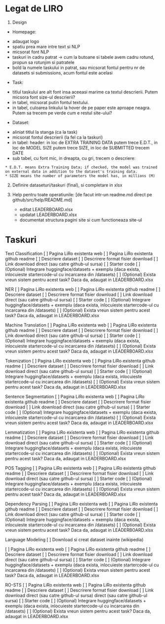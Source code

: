 # Legat de LIRO

1. Design
* Homepage:
- adaugat logo
- spatiu prea mare intre text si NLP
- micsorat font NLP
- taskuri in cadru patrat -> cum la butoane si tabele avem cadru rotund, propun sa rotunjim si patratele
- bold la numele taskului in patrat, sau micsorat fontul pentru nr de datasets si submissions, acum fontul este acelasi

* Task:
- titlul taskului are alt font insa aceeasi marime ca textul descrierii. Putem micsora font size-ul descrierii?
- in tabel, micsorat putin fontul textului.
- in tabel, culoarea linkului la hover de pe paper este aproape neagra. Putem sa trecem pe verde cum e restul site-ului?

* Dataset:
- aliniat titlul la stanga (ca la task)
- micsorat fontul descrierii (la fel ca la taskuri)
- in tabel: header: in loc de EXTRA TRAINING DATA putem trece E.D.T., in loc de MODEL SIZE putem trece SIZE, in loc de SUBMITTED trecem DATE
- sub tabel, cu font mic, in dreapta, cu gri, trecem o descriere: 
```
* E.D.T. means Extra Training Data; if checked, the model was trained on external data in addition to the dataset's training data.
* SIZE means the number of parameters the model has, in millions (M)
```

2. Definire dataseturi/taskuri (final), si completare in xlsx

3. Help pentru toate operatiunile: [de facut intr-un readme.md direct pe github/src/help/README.md]
	- editat LEADERBOARD.xlsx
	- updatat LEADERBOARD.xlsx
	- documentat structura pagini site si cum functioneaza site-ul
	

# Taskuri

Text Classification
[ ] Pagina LiRo existenta web
[ ] Pagina LiRo existenta github readme
[ ] Descriere dataset
[ ] Descrirere format fisier download
[ ] Link download direct (sau catre github-ul sursa) 
[ ] Starter code 
[ ] (Optional) Integrare huggingface/datasets + exemplu (daca exista, inlocuieste startercode-ul cu incarcarea din /datasets)
[ ] (Optional) Exista vreun sistem pentru acest task? Daca da, adaugat in LEADERBOARD.xlsx

NER
[ ] Pagina LiRo existenta web
[ ] Pagina LiRo existenta github readme
[ ] Descriere dataset
[ ] Descrirere format fisier download
[ ] Link download direct (sau catre github-ul sursa) 
[ ] Starter code 
[ ] (Optional) Integrare huggingface/datasets + exemplu (daca exista, inlocuieste startercode-ul cu incarcarea din /datasets)
[ ] (Optional) Exista vreun sistem pentru acest task? Daca da, adaugat in LEADERBOARD.xlsx

Machine Translation
[ ] Pagina LiRo existenta web
[ ] Pagina LiRo existenta github readme
[ ] Descriere dataset
[ ] Descrirere format fisier download
[ ] Link download direct (sau catre github-ul sursa) 
[ ] Starter code 
[ ] (Optional) Integrare huggingface/datasets + exemplu (daca exista, inlocuieste startercode-ul cu incarcarea din /datasets)
[ ] (Optional) Exista vreun sistem pentru acest task? Daca da, adaugat in LEADERBOARD.xlsx


Tokenization
[ ] Pagina LiRo existenta web
[ ] Pagina LiRo existenta github readme
[ ] Descriere dataset
[ ] Descrirere format fisier download
[ ] Link download direct (sau catre github-ul sursa) 
[ ] Starter code 
[ ] (Optional) Integrare huggingface/datasets + exemplu (daca exista, inlocuieste startercode-ul cu incarcarea din /datasets)
[ ] (Optional) Exista vreun sistem pentru acest task? Daca da, adaugat in LEADERBOARD.xlsx

Sentence Segmentation
[ ] Pagina LiRo existenta web
[ ] Pagina LiRo existenta github readme
[ ] Descriere dataset
[ ] Descrirere format fisier download
[ ] Link download direct (sau catre github-ul sursa) 
[ ] Starter code 
[ ] (Optional) Integrare huggingface/datasets + exemplu (daca exista, inlocuieste startercode-ul cu incarcarea din /datasets)
[ ] (Optional) Exista vreun sistem pentru acest task? Daca da, adaugat in LEADERBOARD.xlsx

Lemmatization
[ ] Pagina LiRo existenta web
[ ] Pagina LiRo existenta github readme
[ ] Descriere dataset
[ ] Descrirere format fisier download
[ ] Link download direct (sau catre github-ul sursa) 
[ ] Starter code 
[ ] (Optional) Integrare huggingface/datasets + exemplu (daca exista, inlocuieste startercode-ul cu incarcarea din /datasets)
[ ] (Optional) Exista vreun sistem pentru acest task? Daca da, adaugat in LEADERBOARD.xlsx

POS Tagging
[ ] Pagina LiRo existenta web
[ ] Pagina LiRo existenta github readme
[ ] Descriere dataset
[ ] Descrirere format fisier download
[ ] Link download direct (sau catre github-ul sursa) 
[ ] Starter code 
[ ] (Optional) Integrare huggingface/datasets + exemplu (daca exista, inlocuieste startercode-ul cu incarcarea din /datasets)
[ ] (Optional) Exista vreun sistem pentru acest task? Daca da, adaugat in LEADERBOARD.xlsx

Dependency Parsing
[ ] Pagina LiRo existenta web
[ ] Pagina LiRo existenta github readme
[ ] Descriere dataset
[ ] Descrirere format fisier download
[ ] Link download direct (sau catre github-ul sursa) 
[ ] Starter code 
[ ] (Optional) Integrare huggingface/datasets + exemplu (daca exista, inlocuieste startercode-ul cu incarcarea din /datasets)
[ ] (Optional) Exista vreun sistem pentru acest task? Daca da, adaugat in LEADERBOARD.xlsx

Language Modeling
[ ] Download si creat dataset inainte (wikipedia)

[ ] Pagina LiRo existenta web
[ ] Pagina LiRo existenta github readme
[ ] Descriere dataset
[ ] Descrirere format fisier download
[ ] Link download direct (sau catre github-ul sursa)
[ ] Starter code 
[ ] (Optional) Integrare huggingface/datasets + exemplu (daca exista, inlocuieste startercode-ul cu incarcarea din /datasets)
[ ] (Optional) Exista vreun sistem pentru acest task? Daca da, adaugat in LEADERBOARD.xlsx


RO-STS
[ ] Pagina LiRo existenta web
[ ] Pagina LiRo existenta github readme
[ ] Descriere dataset
[ ] Descrirere format fisier download
[ ] Link download direct (sau catre github-ul sursa) direct (sau catre github-ul sursa)
[ ] Starter code 
[ ] (Optional) Integrare huggingface/datasets + exemplu (daca exista, inlocuieste startercode-ul cu incarcarea din /datasets)
[ ] (Optional) Exista vreun sistem pentru acest task? Daca da, adaugat in LEADERBOARD.xlsx

